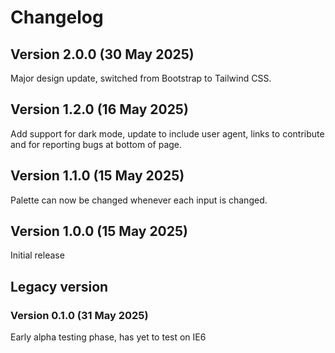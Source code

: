 # Changelog
## Version 2.0.0 (30 May 2025)
Major design update, switched from Bootstrap to Tailwind CSS.

## Version 1.2.0 (16 May 2025)
Add support for dark mode, update to include user agent, links to contribute and for reporting bugs at bottom of page.

## Version 1.1.0 (15 May 2025) 
Palette can now be changed whenever each input is changed.

## Version 1.0.0 (15 May 2025)
Initial release

## Legacy version
### Version 0.1.0 (31 May 2025)
Early alpha testing phase, has yet to test on IE6
